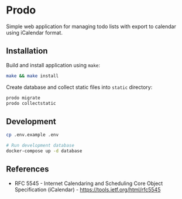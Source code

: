 # Prodo
Simple web application for managing todo lists with export to calendar using
iCalendar format.

## Installation
Build and install application using `make`:
```bash
make && make install
```

Create database and collect static files into `static` directory:
```bash
prodo migrate
prodo collectstatic
```

## Development
```bash
cp .env.example .env
```

```bash
# Run development database
docker-compose up -d database
```

## References
- RFC 5545 - Internet Calendaring and Scheduling Core Object Specification (iCalendar) - https://tools.ietf.org/html/rfc5545
